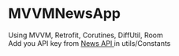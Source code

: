 # MVVMNewsApp
Using MVVM, Retrofit, Corutines, DiffUtil, Room<br>
Add you API key from <a href = "https://newsapi.org/"> News API </a> in utils/Constants
